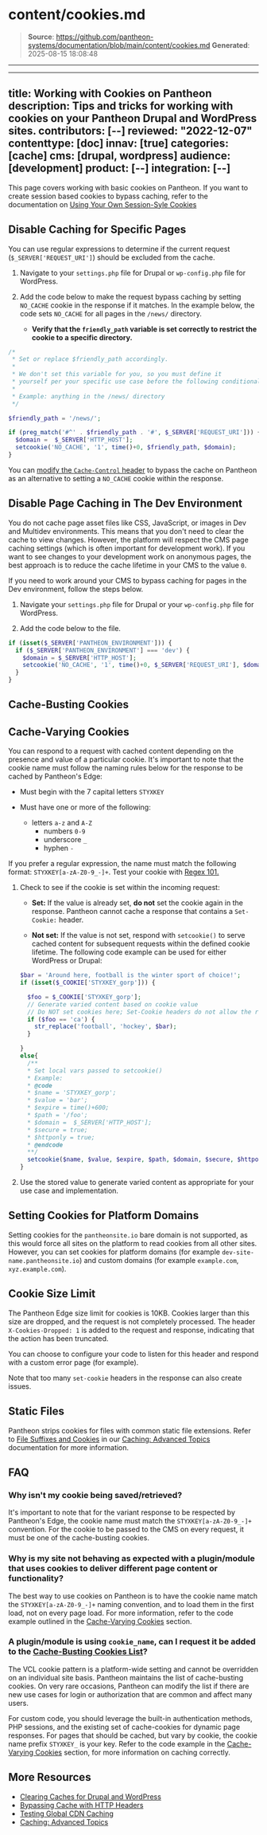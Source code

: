 # content/cookies.md

> **Source**: https://github.com/pantheon-systems/documentation/blob/main/content/cookies.md
> **Generated**: 2025-08-15 18:08:48

---

---
title: Working with Cookies on Pantheon
description: Tips and tricks for working with cookies on your Pantheon Drupal and WordPress sites.
contributors: [--]
reviewed: "2022-12-07"
contenttype: [doc]
innav: [true]
categories: [cache]
cms: [drupal, wordpress]
audience: [development]
product: [--]
integration: [--]
---

This page covers working with basic cookies on Pantheon. If you want to create session based cookies to bypass caching, refer to the documentation on [Using Your Own Session-Syle Cookies](/caching-advanced-topics/#using-your-own-session-style-cookies)

## Disable Caching for Specific Pages

You can use regular expressions to determine if the current request (`$_SERVER['REQUEST_URI']`) should be excluded from the cache. 

1. Navigate to your `settings.php` file for Drupal or `wp-config.php` file for WordPress.

1. Add the code below to make the request bypass caching by setting `NO_CACHE` cookie in the response if it matches. In the example below, the code sets `NO_CACHE` for all pages in the `/news/` directory.

    - **Verify that the `friendly_path` variable is set correctly to restrict the cookie to a specific directory.**

```php
/*
 * Set or replace $friendly_path accordingly.
 *
 * We don't set this variable for you, so you must define it
 * yourself per your specific use case before the following conditional.
 *
 * Example: anything in the /news/ directory
 */

$friendly_path = '/news/';

if (preg_match('#^' . $friendly_path . '#', $_SERVER['REQUEST_URI'])) {
  $domain =  $_SERVER['HTTP_HOST'];
  setcookie('NO_CACHE', '1', time()+0, $friendly_path, $domain);
}
```

You can [modify the `Cache-Control` header](/cache-control) to bypass the cache on Pantheon as an alternative to setting a `NO_CACHE` cookie within the response.

## Disable Page Caching in The Dev Environment

You do not cache page asset files like CSS, JavaScript, or images in Dev and Multidev environments. This means that you don't need to clear the cache to view changes. However, the platform will respect the CMS page caching settings (which is often important for development work). If you want to see changes to your development work on anonymous pages, the best approach is to reduce the cache lifetime in your CMS to the value `0`.

If you need to work around your CMS to bypass caching for pages in the Dev environment, follow the steps below.


1. Navigate your `settings.php` file for Drupal or your `wp-config.php` file for WordPress.

1. Add the code below to the file.

```php
if (isset($_SERVER['PANTHEON_ENVIRONMENT'])) {
  if ($_SERVER['PANTHEON_ENVIRONMENT'] === 'dev') {
    $domain = $_SERVER['HTTP_HOST'];
    setcookie('NO_CACHE', '1', time()+0, $_SERVER['REQUEST_URI'], $domain);
  }
}
```

## Cache-Busting Cookies

<Partial file="cache-busting.md" />

## Cache-Varying Cookies

You can respond to a request with cached content depending on the presence and value of a particular cookie. It's important to note that the cookie name must follow the naming rules below for the response to be cached by Pantheon's Edge:

- Must begin with the 7 capital letters `STYXKEY`
- Must have one or more of the following:

  - letters `a-z` and `A-Z`
	- numbers `0-9`
	- underscore `_`
	- hyphen `-`

If you prefer a regular expression, the name must match the following format: `STYXKEY[a-zA-Z0-9_-]+`. Test your cookie with [Regex 101.](https://regex101.com/) 

1. Check to see if the cookie is set within the incoming request:

    - **Set:** If the value is already set, **do not** set the cookie again in the response. Pantheon cannot cache a response that contains a `Set-Cookie:` header.

    - **Not set:** If the value is not set, respond with `setcookie()` to serve cached content for subsequent requests within the defined cookie lifetime. The following code example can be used for either WordPress or Drupal:

    ```php
    $bar = 'Around here, football is the winter sport of choice!';
    if (isset($_COOKIE['STYXKEY_gorp'])) {

      $foo = $_COOKIE['STYXKEY_gorp'];
      // Generate varied content based on cookie value
      // Do NOT set cookies here; Set-Cookie headers do not allow the response to be cached
      if ($foo == 'ca') {
        str_replace('football', 'hockey', $bar);
      }

    }
    else{
      /**
      * Set local vars passed to setcookie()
      * Example:
      * @code
      * $name = 'STYXKEY_gorp';
      * $value = 'bar';
      * $expire = time()+600;
      * $path = '/foo';
      * $domain =  $_SERVER['HTTP_HOST'];
      * $secure = true;
      * $httponly = true;
      * @endcode
      **/
      setcookie($name, $value, $expire, $path, $domain, $secure, $httponly);
    }
    ```

1. Use the stored value to generate varied content as appropriate for your use case and implementation.

## Setting Cookies for Platform Domains

Setting cookies for the `pantheonsite.io` bare domain is not supported, as this would force all sites on the platform to read cookies from all other sites. However, you can set cookies for platform domains (for example `dev-site-name.pantheonsite.io`) and custom domains (for example `example.com`, `xyz.example.com`).

## Cookie Size Limit

The Pantheon Edge size limit for cookies is 10KB. Cookies larger than this size are dropped, and the request is not completely processed. The header `X-Cookies-Dropped: 1` is added to the request and response, indicating that the action has been truncated.

You can choose to configure your code to listen for this header and respond with a custom error page (for example).

Note that too many `set-cookie` headers in the response can also create issues.

## Static Files

Pantheon strips cookies for files with common static file extensions. Refer to [File Suffixes and Cookies](/caching-advanced-topics#file-suffixes-and-cookies) in our [Caching: Advanced Topics](/caching-advanced-topics) documentation for more information.

## FAQ

### Why isn't my cookie being saved/retrieved?

It's important to note that for the variant response to be respected by Pantheon's Edge, the cookie name must match the `STYXKEY[a-zA-Z0-9_-]+` convention. For the cookie to be passed to the CMS on every request, it must be one of the cache-busting cookies.

### Why is my site not behaving as expected with a plugin/module that uses cookies to deliver different page content or functionality?

The best way to use cookies on Pantheon is to have the cookie name match the `STYXKEY[a-zA-Z0-9_-]+` naming convention, and to load them in the first load, not on every page load. For more information, refer to the code example outlined in the [Cache-Varying Cookies](#cache-varying-cookies) section. 

### A plugin/module is using `cookie_name`, can I request it be added to the [Cache-Busting Cookies List](/cookies/#cache-busting-cookies)?

The VCL cookie pattern is a platform-wide setting and cannot be overridden on an individual site basis. Pantheon maintains the list of cache-busting cookies. On very rare occasions, Pantheon can modify the list if there are new use cases for login or authorization that are common and affect many users. 

For custom code, you should leverage the built-in authentication methods, PHP sessions, and the existing set of cache-cookies for dynamic page responses. For pages that should be cached, but vary by cookie, the cookie name prefix `STYXKEY_` is your key. Refer to the code example in the [Cache-Varying Cookies](#cache-varying-cookies) section, for more information on caching correctly.

## More Resources

- [Clearing Caches for Drupal and WordPress](/clear-caches)
- [Bypassing Cache with HTTP Headers](/cache-control)
- [Testing Global CDN Caching](/guides/global-cdn/test-global-cdn-caching)
- [Caching: Advanced Topics](/caching-advanced-topics)
